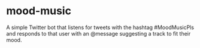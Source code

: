 # mood-music

A simple Twitter bot that listens for tweets with the hashtag #MoodMusicPls and
responds to that user with an @message suggesting a track to fit their mood.

